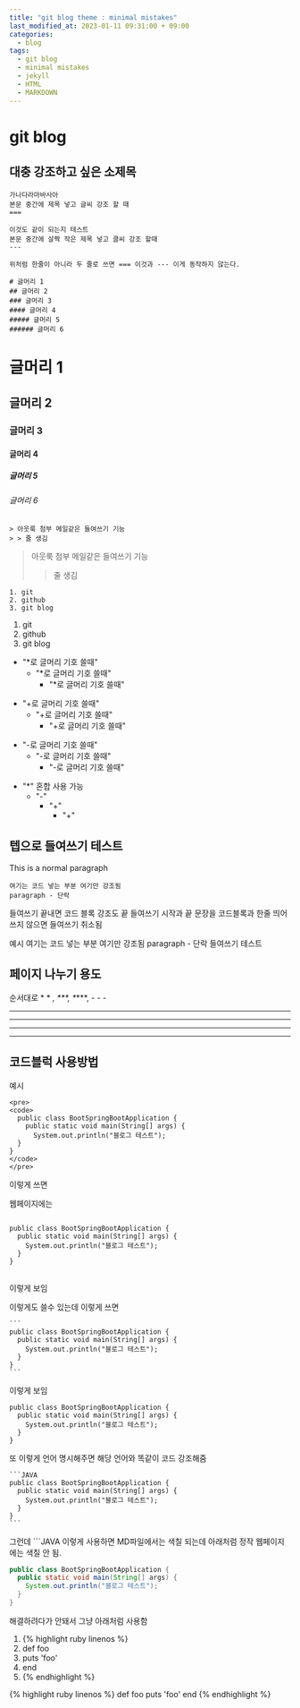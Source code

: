 ```yaml
---
title: "git blog theme : minimal mistakes"
last_modified_at: 2023-01-11 09:31:00 + 09:00
categories:
  - blog
tags:
  - git blog
  - minimal mistakes
  - jekyll
  - HTML
  - MARKDOWN
---
```


git blog
===

대충 강조하고 싶은 소제목
---

```
가나다라마바사아
본문 중간에 제목 넣고 글씨 강조 할 때
===

이것도 같이 되는지 테스트
본문 중간에 살짝 작은 제목 넣고 클씨 강조 할때
---

위처럼 한줄이 아니라 두 줄로 쓰면 === 이것과 --- 이게 동작하지 않는다.
```


```
# 글머리 1
## 글머리 2
### 글머리 3
#### 글머리 4
##### 글머리 5
###### 글머리 6
```

# 글머리 1
## 글머리 2
### 글머리 3
#### 글머리 4
##### 글머리 5
###### 글머리 6



```
> 아웃룩 첨부 메일같은 들여쓰기 기능
> > 줄 생김
```


> 아웃룩 첨부 메일같은 들여쓰기 기능
> > 줄 생김



```
1. git
2. github
3. git blog
```

1. git
2. github
3. git blog


* "*로 글머리 기호 쓸때"
  * "*로 글머리 기호 쓸때"
    * "*로 글머리 기호 쓸때"

+ "+로 글머리 기호 쓸때"
  + "+로 글머리 기호 쓸때"
    + "+로 글머리 기호 쓸때"

- "-로 글머리 기호 쓸때"
  - "-로 글머리 기호 쓸때"
    - "-로 글머리 기호 쓸때"

* "*" 혼합 사용 가능
  - "-"
      + "+"
        + "+"


텝으로 들여쓰기 테스트
---
This is a normal paragraph

    여기는 코드 넣는 부분 여기만 강조됨
    paragraph - 단락

들여쓰기 끝내면 코드 블록 강조도 끝
들여쓰기 시작과 끝 문장을 코드블록과 한줄 띄어쓰지 않으면 들여쓰기 취소됨

예시 
    여기는 코드 넣는 부분 여기만 강조됨
    paragraph - 단락
들여쓰기 테스트


페이지 나누기 용도 
---
순서대로 * * *, \*\*\*, \*****, - - -
* * *

***

*****

- - -



코드블럭 사용방법
---

예시

```
<pre>
<code>
  public class BootSpringBootApplication {
    public static void main(String[] args) {
      System.out.println("블로그 테스트");
  }
}
</code>
</pre>
```

이렇게 쓰면

웹페이지에는

<pre>
<code>
public class BootSpringBootApplication {
  public static void main(String[] args) {
    System.out.println("블로그 테스트");
  }
}
</code>
</pre>

이렇게 보임


이렇게도 쓸수 있는데 이렇게 쓰면

````
```
public class BootSpringBootApplication {
  public static void main(String[] args) {
    System.out.println("블로그 테스트");
  }
}
```
````

이렇게 보임

```
public class BootSpringBootApplication {
  public static void main(String[] args) {
    System.out.println("블로그 테스트");
  }
}
```

또 이렇게 언어 명시해주면 해당 언어와 똑같이 코드 강조해줌

````
```JAVA
public class BootSpringBootApplication {
  public static void main(String[] args) {
    System.out.println("블로그 테스트");
  }
}
```
````

그런데 \`\`\`JAVA 이렇게 사용하면 MD파일에서는 색칠 되는데 
아래처럼 정작 웹페이지에는 색칠 안 됨.

```JAVA
public class BootSpringBootApplication {
  public static void main(String[] args) {
    System.out.println("블로그 테스트");
  }
}
```

해결하려다가 안돼서 그냥 아래처럼 사용함


1. {% highlight ruby linenos %}
2. def foo
3.   puts 'foo'
4. end
5. {% endhighlight %}


{% highlight ruby linenos %}
def foo
  puts 'foo'
end
{% endhighlight %}


<!--

주석 위치

-->




